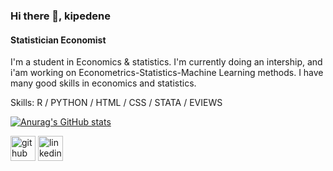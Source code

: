 ### Hi there 👋, kipedene
#### Statistician Economist
I'm a student in Economics & statistics. I'm currently doing an intership, and i'am working on Econometrics-Statistics-Machine Learning methods.
I have many good skills in economics and statistics.

Skills: R / PYTHON / HTML / CSS / STATA / EVIEWS    

[![Anurag's GitHub stats](https://github-readme-stats.vercel.app/api?username=kipedene)](https://github.com/anuraghazra/github-readme-stats)   


[<img src='https://cdn.jsdelivr.net/npm/simple-icons@3.0.1/icons/github.svg' alt='github' height='40'>](https://github.com/https://github.com/Kipedene) 
[<img src='https://cdn.jsdelivr.net/npm/simple-icons@3.0.1/icons/linkedin.svg' alt='linkedin' height='40'>](https://www.linkedin.com/in/www.linkedin.com/in/kipédènecoulibaly/)  
